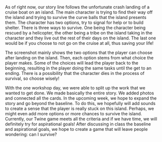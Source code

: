 As of right now, our story line follows the unfortunate crash landing of a cruise boat on an island. The main character is trying to find their way off the island and trying to survive the curve balls that the island presents them. The character has two options, try to signal for help or to build shelter. There is three ways to survive. One being the character being rescued by a helicopter, the other being a tribe on the island taking in the character and they live out the rest of their days on the island. The last one would be if you choose to not go on the cruise at all, thus saving your life! 

The screenshot mainly shows the two options that the player can choose after landing on the island. Then, each option stems from what choice the player makes. Some of the choices will lead the player back to the beginning, resulting in the player doing the same tasks until the get to an ending. There is a possibility that the character dies in the process of survival, so choose wisely!

With the one workshop day, we were able to split up the work that we wanted to get done. We made basically the entire story. We added photos and connected all the cards. In the upcoming week, we hope to expand the story and go beyond the baseline. To do this, we hopefully will add sounds to create a sense that the player is really stuck on this island. Perhaps, we might even add more options or more chances to survive the island. Currently, our Twine game meets all the criteria and if we have time, we will definitely try for aspirational goals! After discussing in class the baseline and aspirational goals, we hope to create a game that will leave people wondering: can I survive? 

